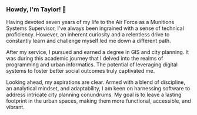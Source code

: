 ### Howdy, I'm Taylor! 👋

Having devoted seven years of my life to the Air Force as a Munitions Systems Supervisor, I've always been ingrained with a sense of technical proficiency. However, an inherent curiosity and a relentless drive to constantly learn and challenge myself led me down a different path.

After my service, I pursued and earned a degree in GIS and city planning. It was during this academic journey that I delved into the realms of programming and urban informatics. The potential of leveraging digital systems to foster better social outcomes truly captivated me.

Looking ahead, my aspirations are clear. Armed with a blend of discipline, an analytical mindset, and adaptability, I am keen on harnessing software to address intricate city planning conundrums. My goal is to leave a lasting footprint in the urban spaces, making them more functional, accessible, and vibrant.
